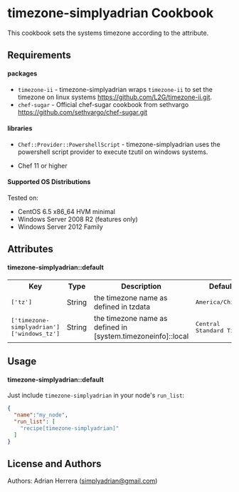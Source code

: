 timezone-simplyadrian Cookbook
=========================
This cookbook sets the systems timezone according to the attribute.

Requirements
------------
#### packages
- `timezone-ii` - timezone-simplyadrian wraps `timezone-ii` to set the timezone on linux systems https://github.com/L2G/timezone-ii.git.
- `chef-sugar` - Official chef-sugar cookbook from sethvargo https://github.com/sethvargo/chef-sugar.git

#### libraries
- `Chef::Provider::PowershellScript` - timezone-simplyadrian uses the powershell script provider to execute tzutil on windows systems.

* Chef 11 or higher

#### Supported OS Distributions
Tested on:

* CentOS 6.5 x86_64 HVM minimal
* Windows Server 2008 R2 (features only)
* Windows Server 2012 Family

Attributes
----------
#### timezone-simplyadrian::default
<table>
  <tr>
    <th>Key</th>
    <th>Type</th>
    <th>Description</th>
    <th>Default</th>
  </tr>
  <tr>
    <td><tt>['tz']</tt></td>
    <td>String</td>
    <td>the timezone name as defined in tzdata</td>
    <td><tt>America/Chicago</tt></td>
  </tr>
  <tr>
    <td><tt>['timezone-simplyadrian']['windows_tz']</tt></td>
    <td>String</td>
    <td>the timezone name as defined in [system.timezoneinfo]::local</td>
    <td><tt>Central Standard Time</tt></td>
  </tr>
</table>

Usage
-----
#### timezone-simplyadrian::default

Just include `timezone-simplyadrian` in your node's `run_list`:

```json
{
  "name":"my_node",
  "run_list": [
    "recipe[timezone-simplyadrian]"
  ]
}
```

License and Authors
-------------------
Authors: Adrian Herrera (<simplyadrian@gmail.com>)
